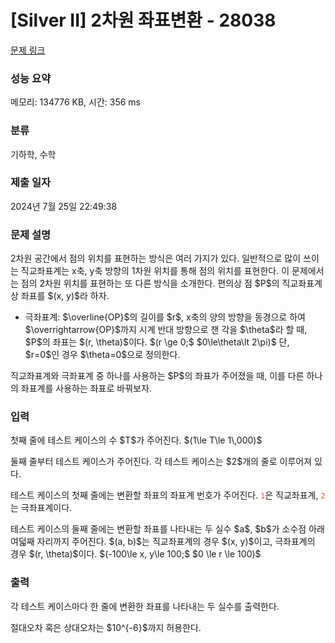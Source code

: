 # [Silver II] 2차원 좌표변환 - 28038 

[문제 링크](https://www.acmicpc.net/problem/28038) 

### 성능 요약

메모리: 134776 KB, 시간: 356 ms

### 분류

기하학, 수학

### 제출 일자

2024년 7월 25일 22:49:38

### 문제 설명

<p>2차원 공간에서 점의 위치를 표현하는 방식은 여러 가지가 있다. 일반적으로 많이 쓰이는 직교좌표계는 x축, y축 방향의 1차원 위치를 통해 점의 위치를 표현한다. 이 문제에서는 점의 2차원 위치를 표현하는 또 다른 방식을 소개한다. 편의상 점 $P$의 직교좌표계상 좌표를 $(x, y)$라 하자.</p>

<ul>
	<li>극좌표계: $\overline{OP}$의 길이를 $r$, x축의 양의 방향을 동경으로 하여 $\overrightarrow{OP}$까지 시계 반대 방향으로 잰 각을 $\theta$라 할 때, $P$의 좌표는 $(r, \theta)$이다. $(r \ge 0;$ $0\le\theta\lt 2\pi)$ 단, $r=0$인 경우 $\theta=0$으로 정의한다.</li>
</ul>

<p>직교좌표계와 극좌표계 중 하나를 사용하는 $P$의 좌표가 주어졌을 때, 이를 다른 하나의 좌표계를 사용하는 좌표로 바꿔보자.</p>

### 입력 

 <p>첫째 줄에 테스트 케이스의 수 $T$가 주어진다. $(1\le T\le 1\,000)$</p>

<p>둘째 줄부터 테스트 케이스가 주어진다. 각 테스트 케이스는 $2$개의 줄로 이루어져 있다.</p>

<p>테스트 케이스의 첫째 줄에는 변환할 좌표의 좌표계 번호가 주어진다. <span style="color:#e74c3c;"><code>1</code></span>은 직교좌표계, <span style="color:#e74c3c;"><code>2</code></span>는 극좌표계이다.</p>

<p>테스트 케이스의 둘째 줄에는 변환할 좌표를 나타내는 두 실수 $a$, $b$가 소수점 아래 여덟째 자리까지 주어진다. $(a, b)$는 직교좌표계의 경우 $(x, y)$이고, 극좌표계의 경우 $(r, \theta)$이다. $(-100\le x, y\le 100;$ $0 \le r \le 100)$</p>

### 출력 

 <p>각 테스트 케이스마다 한 줄에 변환한 좌표를 나타내는 두 실수를 출력한다.</p>

<p>절대오차 혹은 상대오차는 $10^{-6}$까지 허용한다.</p>

